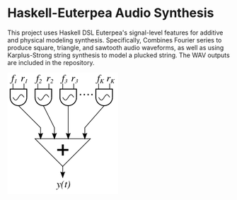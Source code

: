 # Haskell-Euterpea Audio Synthesis
This project uses Haskell DSL Euterpea's signal-level features for additive and physical modeling synthesis.
Specifically, Combines Fourier series to produce square, triangle, and sawtooth audio waveforms, as well as 
using Karplus-Strong string synthesis to model a plucked string.
The WAV outputs are included in the repository.

![Fourier](images/Additive.png?raw=true "Fourier Synthesis")



